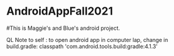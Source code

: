 # AndroidAppFall2021
#This is Maggie's and Blue's android project. 


QL Note to self : to open android app in computer lap, change in build.gradle: classpath 'com.android.tools.build:gradle:4.1.3'
